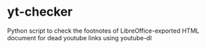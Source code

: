 # yt-checker
Python script to check the footnotes of LibreOffice-exported HTML document for dead youtube links using youtube-dl

